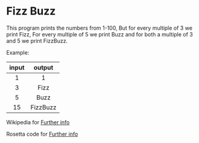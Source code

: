 # Fizz Buzz
This program prints the numbers from 1-100, But for every multiple of 3 we print Fizz, 
For every multiple of 5 we print Buzz and for both a multiple of 3 and 5 we print FizzBuzz.

Example:

| input | output |
|  :-:  |  :-:   |
|  1    |   1    |
|  3    |   Fizz |
|  5    |   Buzz |
|  15   |FizzBuzz|

Wikipedia for [Further info](https://en.wikipedia.org/wiki/Fizz_buzz)

Rosetta code for [Further info](http://rosettacode.org/wiki/FizzBuzz)
